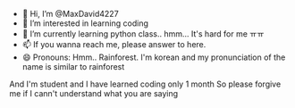 - 👋 Hi, I’m @MaxDavid4227
- 👀 I’m interested in learning coding
- 🌱 I’m currently learning python class.. hmm... It's hard for me ㅠㅠ
- 📫 If you wanna reach me, please answer to here. 
- 😄 Pronouns: Hmm.. Rainforest. I'm korean and my pronunciation of the name is similar to rainforest

And I'm student and I have learned coding only 1 month
So please forgive me if I cann't understand what you are saying
